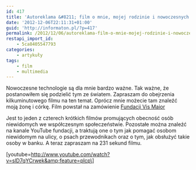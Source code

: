 ```yaml
---
id: 417
title: 'Autoreklama &#8211; film o mnie, mojej rodzinie i nowoczesnych technologiach'
date: '2012-12-06T22:11:31+01:00'
guid: 'http://informaton.pl/?p=417'
permalink: /2012/12/06/autoreklama-film-o-mnie-mojej-rodzinie-i-nowoczesnych-technologiach/
restapi_import_id:
    - 5ca8405547793
categories:
    - artykuły
tags:
    - film
    - multimedia
---
```


Nowoczesne technologie są dla mnie bardzo ważne. Tak ważne, że postanowiłem się podzielić tym ze światem. Zapraszam do obejrzenia kilkuminutowego filmu na ten temat. Oprócz mnie możecie tam znaleźć moją żonę i córkę. Film powstał na zamówienie [Fundacji Vis Maior](http://www.fundacjavismaior.pl)

Jest to jeden z czterech krótkich filmów promujących obecność osób niewidomych we współczesnym społeczeństwie. Pozostałe można znaleźć na kanale YouTube fundacji, a traktują one o tym jak pomagać osobom niewidomym na ulicy, o psach przewodnikach oraz o tym, jak obsłużyć takie osoby w banku. A teraz zapraszam na 231 sekund filmu.

 \[youtube=http://www.youtube.com/watch?v=slD7qYCrwek&amp;feature=plcp\]
